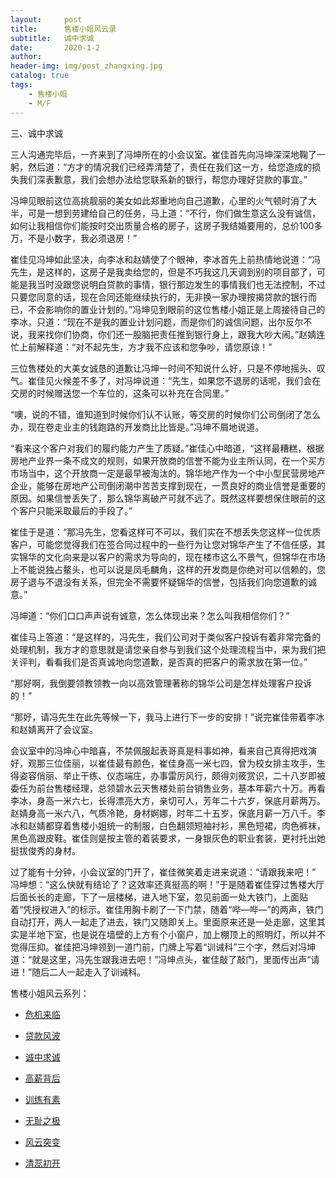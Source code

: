 ```yaml
---
layout:     post
title:      售楼小姐风云录
subtitle:   诚中求诚
date:       2020-1-2
author:     
header-img: img/post_zhangxing.jpg
catalog: true
tags:
    - 售楼小姐
    - M/F
---
```



三、诚中求诚
 
三人沟通完毕后，一齐来到了冯坤所在的小会议室。崔佳首先向冯坤深深地鞠了一躬，然后道：“方才的情况我们已经弄清楚了，责任在我们这一方，给您造成的损失我们深表歉意，我们会想办法给您联系新的银行，帮您办理好贷款的事宜。”

冯坤见眼前这位高挑靓丽的美女如此郑重地向自己道歉，心里的火气顿时消了大半，可是一想到劳建给自己的任务，马上道：“不行，你们做生意这么没有诚信，如何让我相信你们能按时交出质量合格的房子，这房子我结婚要用的，总价100多万，不是小数字，我必须退房！”


 

崔佳见冯坤如此坚决，向李冰和赵婧使了个眼神，李冰首先上前热情地说道：“冯先生，是这样的，这房子是我卖给您的，但是不巧我这几天调到别的项目部了，可能是我当时没跟您说明白贷款的事情，银行那边发生的事情我们也无法控制，不过只要您同意的话，现在合同还能继续执行的，无非换一家办理按揭贷款的银行而已，不会影响你的置业计划的。”冯坤见到眼前的这位售楼小姐正是上周接待自己的李冰，只道：“现在不是我的置业计划问题，而是你们的诚信问题，出尔反尔不说，我来找你们协商，你们还一股脑把责任推到银行身上，跟我大吵大闹。”赵婧连忙上前解释道：“对不起先生，方才我不应该和您争吵，请您原谅！”

三位售楼处的大美女诚恳的道歉让冯坤一时间不知说什么好，只是不停地摇头、叹气。崔佳见火候差不多了，对冯坤说道：“先生，如果您不退房的话呢，我们会在交房的时候赠送您一个车位的，这条可以补充在合同里。”

“噢，说的不错，谁知道到时候你们认不认账，等交房的时候你们公司倒闭了怎么办，现在卷走业主的钱跑路的开发商比比皆是。”冯坤不屑地说道。

“看来这个客户对我们的履约能力产生了质疑。”崔佳心中暗道，“这样最糟糕，根据房地产业界一条不成文的规则，如果开放商的信誉不能为业主所认同，在一个买方市场当中，这个开放商一定是最早被淘汰的。锦华地产作为一个中小型民营房地产企业，能够在房地产公司倒闭潮中苦苦支撑到现在，一贯良好的商业信誉是重要的原因。如果信誉丢失了，那么锦华离破产可就不远了。既然这样要想保住眼前的这个客户只能采取最后的手段了。”

崔佳于是道：“那冯先生，您看这样可不可以，我们实在不想丢失您这样一位优质客户，可能您觉得我们在签合同过程中的一些行为让您对锦华产生了不信任感，其实锦华的文化向来是以客户的需求为导向的，现在楼市这么不景气，但锦华在市场上不能说独占鳌头，也可以说是凤毛麟角，这样的开发商是你绝对可以信赖的，您房子退与不退没有关系，但完全不需要怀疑锦华的信誉，包括我们向您道歉的诚意。”

冯坤道：“你们口口声声说有诚意，怎么体现出来？怎么叫我相信你们？” 

崔佳马上答道：“是这样的，冯先生，我们公司对于类似客户投诉有着非常完备的处理机制，我方才的意思就是请您亲自参与到我们这个处理流程当中，来为我们把关评判，看看我们是否真诚地向您道歉，是否真的把客户的需求放在第一位。”

“那好啊，我倒要领教领教一向以高效管理著称的锦华公司是怎样处理客户投诉的！”

 “那好，请冯先生在此先等候一下，我马上进行下一步的安排！”说完崔佳带着李冰和赵婧离开了会议室。

会议室中的冯坤心中暗喜，不禁佩服起表哥真是料事如神，看来自己真得把戏演好，观那三位佳丽，以崔佳最有颜色，崔佳身高一米七四，曾为校女排主攻手，生得姿容俏丽、举止干练、仪态端庄，办事雷厉风行，颇得刘筱赏识，二十八岁即被委任为前台售楼经理，总领碧水云天售楼处前台销售业务，基本年薪六十万。再看李冰，身高一米六七，长得漂亮大方，亲切可人，芳年二十六岁，保底月薪两万。赵婧身高一米六八，气质冷艳，身材婀娜，时年二十五岁，保底月薪一万八千。李冰和赵婧都穿着售楼小姐统一的制服，白色翻领短袖衬衫，黑色短裙，肉色裤袜，黑色高跟皮鞋。崔佳则是按主管的着装要求，一身银灰色的职业套装，更衬托出她挺拔俊秀的身材。

过了能有十分钟，小会议室的门开了，崔佳微笑着走进来说道：“请跟我来吧！” 冯坤想：“这么快就有结论了？这效率还真挺高的啊！”于是随着崔佳穿过售楼大厅后面长长的走廊，下了一层楼梯，进入地下室，忽见前面一处大铁门，上面贴着“凭授权进入”的标示。崔佳用胸卡刷了一下门禁，随着“哔—哔—”的两声，铁门自动打开，两人一起走了进去，铁门又随即关上。里面原来还是一处走廊，这里其实是半地下室，也是说在墙壁的上方有个小窗户，加上棚顶上的照明灯，所以并不觉得压抑。崔佳把冯坤领到一道门前，门牌上写着“训诫科”三个字，然后对冯坤道：“就是这里，冯先生跟我进去吧！”冯坤点头，崔佳敲了敲门，里面传出声“请进！”随后二人一起走入了训诫科。



售楼小姐风云系列：

- [危机来临](http://childinside.club/2020/01/02/%E5%8D%B1%E6%9C%BA%E6%9D%A5%E4%B8%B4/)

- [贷款风波](http://childinside.club/2020/01/02/%E8%B4%B7%E6%AC%BE%E9%A3%8E%E6%B3%A2/)

- [诚中求诚](http://childinside.club/2020/01/02/%E8%AF%9A%E4%B8%AD%E6%B1%82%E8%AF%9A/)

- [高薪背后](http://childinside.club/2020/01/02/%E9%AB%98%E8%96%AA%E8%83%8C%E5%90%8E/)

- [训练有素](http://childinside.club/2020/01/07/%E8%AE%AD%E7%BB%83%E6%9C%89%E7%B4%A0/)

- [无耻之极](http://childinside.club/2020/01/12/%E6%97%A0%E8%80%BB%E4%B9%8B%E6%9E%81/)

- [风云突变](http://childinside.club/2020/01/14/%E9%A3%8E%E4%BA%91%E7%AA%81%E5%8F%98/)

- [清蕊初开](http://childinside.club/2020/01/16/%E6%B8%85%E8%95%8A%E5%88%9D%E5%BC%80/)